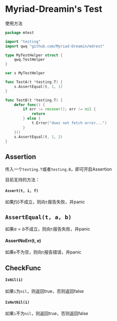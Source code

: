 # Myriad-Dreamin's Test

使用方法

```go
package mtest

import "testing"
import qwq "github.com/Myriad-Dreamin/mdrest"

type MyTestHelper struct {
	qwq.TestHelper
}

var s MyTestHelper

func TestA(t *testing.T) {
	s.AssertEqual(t, 1, 1)
}

func TestB(t *testing.T) {
	defer func() {
		if err := recover(); err != nil {
			return
		} else {
			t.Error("does not fetch error...")
		}
	}()
	s.AssertEqual(t, 1, 2)
}

```

## Assertion

传入一个`testing.T`或者`testing.B`，即可开启Assertion

目前支持的方法：

#### `Assert(t, i, f)`

如果$f(i)$不成立，则向`t`报告失败，并panic

## `AssertEqual(t, a, b)`

如果$a=b$不成立，则向`t`报告失败，并panic

#### AssertNoErr(t, e)

如果`e`不为空，则向`t`报告错误，并panic

## CheckFunc

#### `IsNil(i)`

如果`i`为`nil`，则返回true，否则返回false

#### `IsNotNil(i)`

如果`i`不为`nil`，则返回true，否则返回false